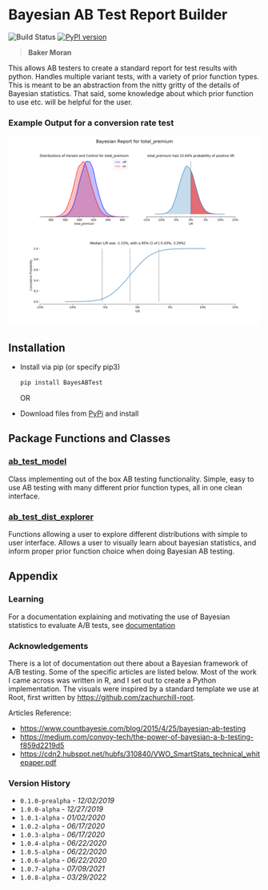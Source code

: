 # Bayesian AB Test Report Builder

![Build Status](https://github.com/bakermoran/BayesABTest/workflows/Build%20Status/badge.svg?branch=main)
[![PyPI version](https://badge.fury.io/py/BayesABTest.svg)](https://badge.fury.io/py/BayesABTest)

> **Baker Moran**

This allows AB testers to create a standard report for test results with python. Handles multiple variant tests, with a variety of prior function types. This is meant to be an abstraction from the nitty gritty of the details of Bayesian statistics. That said, some knowledge about which prior function to use etc. will be helpful for the user.

### Example Output for a conversion rate test

![alt text](docs/package_documentation/img/one_var_continuous.png "Conversion Rate Example")

## Installation

* Install via pip (or specify pip3)

    ```bash
    pip install BayesABTest
    ```

  OR

* Download files from [PyPi](https://pypi.org/project/BayesABTest/#files) and install

## Package Functions and Classes

### [ab_test_model](docs/package_documentation/ab_test_model.md)

Class implementing out of the box AB testing functionality. Simple, easy to use AB testing with many different prior function types, all in one clean interface.

### [ab_test_dist_explorer](docs/package_documentation/ab_test_dist_explorer.md)

Functions allowing a user to explore different distributions with simple to user interface. Allows a user to visually learn about bayesian statistics, and inform proper prior function choice when doing Bayesian AB testing.

## Appendix

### Learning

For a documentation explaining and motivating the use of Bayesian statistics to evaluate A/B tests, see [documentation](docs/besyian_ab_testing/Bayesian_AB_Testing_explainer.md)

### Acknowledgements

There is a lot of documentation out there about a Bayesian framework of A/B testing. Some of the specific articles are listed below. Most of the work I came across was written in R, and I set out to create a Python implementation. The visuals were inspired by a standard template we use at Root, first written by <https://github.com/zachurchill-root>.

Articles Reference:

* <https://www.countbayesie.com/blog/2015/4/25/bayesian-ab-testing>
* <https://medium.com/convoy-tech/the-power-of-bayesian-a-b-testing-f859d2219d5>
* <https://cdn2.hubspot.net/hubfs/310840/VWO_SmartStats_technical_whitepaper.pdf>

### Version History

* `0.1.0-prealpha` - *12/02/2019*
* `1.0.0-alpha` - *12/27/2019*
* `1.0.1-alpha` - *01/02/2020*
* `1.0.2-alpha` - *06/17/2020*
* `1.0.3-alpha` - *06/17/2020*
* `1.0.4-alpha` - *06/22/2020*
* `1.0.5-alpha` - *06/22/2020*
* `1.0.6-alpha` - *06/22/2020*
* `1.0.7-alpha` - *07/09/2021*
* `1.0.8-alpha` - *03/29/2022*

